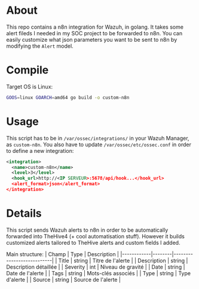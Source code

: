 # About

This repo contains a n8n integration for Wazuh, in golang. It takes some alert fileds I needed in my SOC project to be forwarded to n8n. You can easily customize what json parameters you want to be sent to n8n by modifying the `Alert` model. 

# Compile

Target OS is Linux:
```bash
GOOS=linux GOARCH=amd64 go build -o custom-n8n
```

# Usage

This script has to be in `/var/ossec/integrations/` in your Wazuh Manager, as `custom-n8n`. You also have to update `/var/ossec/etc/ossec.conf` in order to define a new integration:
```xml
<integration>
  <name>custom-n8n</name>
  <level>3</level>
  <hook_url>http://<IP SERVEUR>:5678/api/hook...</hook_url>
  <alert_format>json</alert_format>
</integration>
```


# Details

This script sends Wazuh alerts to n8n in order to be automatically forwarded into TheHive4 (+ cool automatisation stuff). However it builds customized alerts tailored to TheHive alerts and custom fields I added.

Main structure:
| Champ       | Type   | Description               |
|------------|--------|---------------------------|
| Title      | string | Titre de l'alerte         |
| Description | string | Description détaillée    |
| Severity   | int    | Niveau de gravité         |
| Date       | string | Date de l'alerte          |
| Tags       | string | Mots-clés associés        |
| Type       | string | Type d'alerte             |
| Source     | string | Source de l'alerte        |

